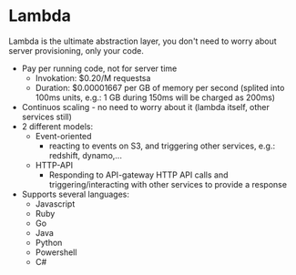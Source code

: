 # Lambda

Lambda is the ultimate abstraction layer, you don't need to worry about server provisioning, only your code.

* Pay per running code, not for server time
  * Invokation: $0.20/M requestsa
  * Duration: $0.00001667 per GB of memory per second (splited into 100ms units, e.g.: 1 GB during 150ms will be charged as 200ms)
* Continuos scaling - no need to worry about it (lambda itself, other services still)
* 2 different models:
  * Event-oriented
    * reacting to events on S3, and triggering other services, e.g.: redshift, dynamo,...
  * HTTP-API
    * Responding to API-gateway HTTP API calls and triggering/interacting with other services to provide a response
* Supports several languages:
  * Javascript
  * Ruby
  * Go
  * Java
  * Python
  * Powershell
  * C#
